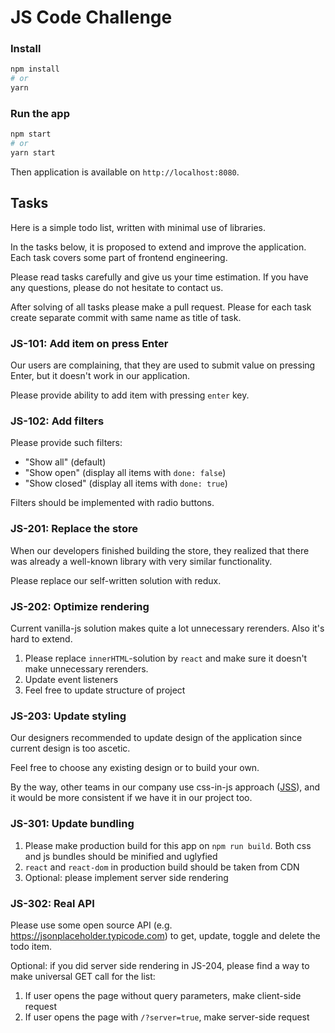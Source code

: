 # JS Code Challenge

### Install

```sh
npm install
# or
yarn
```

### Run the app

```sh
npm start
# or
yarn start
```

Then application is available on `http://localhost:8080`.

## Tasks

Here is a simple todo list, written with minimal use of libraries.

In the tasks below, it is proposed to extend and improve the application. Each task covers some part of
frontend engineering. 

Please read tasks carefully and give us your time estimation. If you have any questions, please do not hesitate
to contact us.

After solving of all tasks please make a pull request. Please for each task create separate commit with
same name as title of task.

### JS-101: Add item on press Enter

Our users are complaining, that they are used to submit value on pressing Enter, but it doesn't work
in our application.

Please provide ability to add item with pressing `enter` key.

### JS-102: Add filters

Please provide such filters: 
- "Show all" (default)
- "Show open" (display all items with `done: false`)
- "Show closed" (display all items with `done: true`)

Filters should be implemented with radio buttons.

### JS-201: Replace the store

When our developers finished building the store, 
they realized that there was already a well-known library with very similar functionality.

Please replace our self-written solution with redux.

### JS-202: Optimize rendering

Current vanilla-js solution makes quite a lot unnecessary rerenders. Also it's hard to extend. 

1. Please replace `innerHTML`-solution by `react` and make sure it doesn't make unnecessary rerenders.
2. Update event listeners
3. Feel free to update structure of project

### JS-203: Update styling

Our designers recommended to update design of the application since current design is too ascetic. 

Feel free to choose any existing design or to build your own.  

By the way, other teams in our company use css-in-js approach ([JSS](https://github.com/cssinjs/jss)),
and it would be more consistent if we have it in our project too. 

### JS-301: Update bundling

1. Please make production build for this app on `npm run build`. Both css and js bundles should be minified and uglyfied
2. `react` and `react-dom` in production build should be taken from CDN
3. Optional: please implement server side rendering

### JS-302: Real API

Please use some open source API (e.g. https://jsonplaceholder.typicode.com) to get, update, toggle and delete
the todo item.

Optional: if you did server side rendering in JS-204, please find a way to make universal GET call for the list:

1. If user opens the page without query parameters, make client-side request
2. If user opens the page with `/?server=true`, make server-side request
